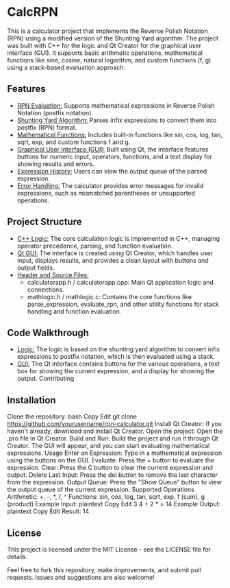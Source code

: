 # CalcRPN

This is a calculator project that implements the Reverse Polish Notation (RPN) using a modified version of the Shunting Yard algorithm. The project was built with C++ for the logic and Qt Creator for the graphical user interface (GUI). It supports basic arithmetic operations, mathematical functions like sine, cosine, natural logarithm, and custom functions (f, g) using a stack-based evaluation approach.

## Features
- <ins>RPN Evaluation:</ins> Supports mathematical expressions in Reverse Polish Notation (postfix notation).
- <ins>Shunting Yard Algorithm:</ins> Parses infix expressions to convert them into postfix (RPN) format.
- <ins>Mathematical Functions:</ins> Includes built-in functions like sin, cos, log, tan, sqrt, exp, and custom functions f and g.
- <ins>Graphical User Interface (GUI):</ins> Built using Qt, the interface features buttons for numeric input, operators, functions, and a text display for showing results and errors.
- <ins>Expression History:</ins> Users can view the output queue of the parsed expression.
- <ins>Error Handling:</ins> The calculator provides error messages for invalid expressions, such as mismatched parentheses or unsupported operations.

## Project Structure
- <ins>C++ Logic:</ins> The core calculation logic is implemented in C++, managing operator precedence, parsing, and function evaluation.
- <ins>Qt GUI:</ins> The interface is created using Qt Creator, which handles user input, displays results, and provides a clean layout with buttons and output fields.
- <ins>Header and Source Files:</ins>
    - calculatorapp.h / calculatorapp.cpp: Main Qt application logic and connections.
    - mathlogic.h / mathlogic.c: Contains the core functions like parse_expression, evaluate_rpn, and other utility functions for stack handling and function evaluation.
## Code Walkthrough
- <ins>Logic:</ins> The logic is based on the shunting yard algorithm to convert infix expressions to postfix notation, which is then evaluated using a stack.
- <ins>GUI:</ins> The Qt interface contains buttons for the various operations, a text box for showing the current expression, and a display for showing the output.
Contributing

## Installation
Clone the repository:
bash
Copy
Edit
git clone https://github.com/yourusername/rpn-calculator.git
Install Qt Creator: If you haven't already, download and install Qt Creator.
Open the project: Open the .pro file in Qt Creator.
Build and Run: Build the project and run it through Qt Creator. The GUI will appear, and you can start evaluating mathematical expressions.
Usage
Enter an Expression: Type in a mathematical expression using the buttons on the GUI.
Evaluate: Press the = button to evaluate the expression.
Clear: Press the C button to clear the current expression and output.
Delete Last Input: Press the del button to remove the last character from the expression.
Output Queue: Press the "Show Queue" button to view the output queue of the current expression.
Supported Operations
Arithmetic: +, -, *, /, ^
Functions: sin, cos, log, tan, sqrt, exp, f (sum), g (product)
Example Input:
plaintext
Copy
Edit
3 4 + 2 * = 14
Example Output:
plaintext
Copy
Edit
Result: 14


## License
This project is licensed under the MIT License - see the LICENSE file for details.

Feel free to fork this repository, make improvements, and submit pull requests. Issues and suggestions are also welcome!
